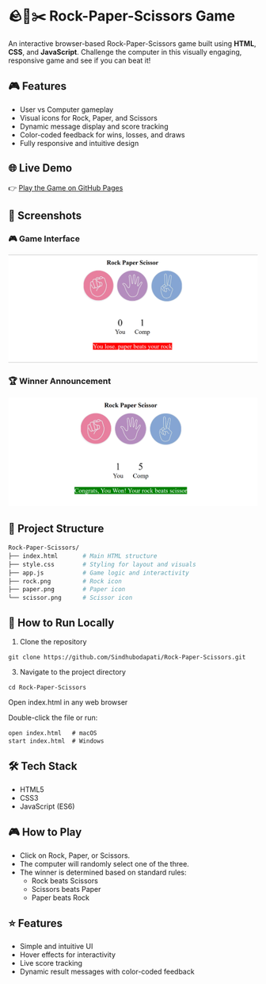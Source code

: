 # 🪨📄✂️ Rock-Paper-Scissors Game

An interactive browser-based Rock-Paper-Scissors game built using **HTML**, **CSS**, and **JavaScript**. Challenge the computer in this visually engaging, responsive game and see if you can beat it!


## 🎮 Features

- User vs Computer gameplay
- Visual icons for Rock, Paper, and Scissors
- Dynamic message display and score tracking
- Color-coded feedback for wins, losses, and draws
- Fully responsive and intuitive design


## 🌐 Live Demo

👉 [Play the Game on GitHub Pages](https://sindhubodapati.github.io/Rock-Paper-Scissors/) 


## 📸 Screenshots

### 🎮 Game Interface
![Game Interface](./screenshot1.png)

### 🏆 Winner Announcement
![Winner Screenshot](./screenshot2.png)



## 📁 Project Structure

```bash
Rock-Paper-Scissors/
├── index.html       # Main HTML structure
├── style.css        # Styling for layout and visuals
├── app.js           # Game logic and interactivity
├── rock.png         # Rock icon
├── paper.png        # Paper icon
└── scissor.png      # Scissor icon
```

## 🚀 How to Run Locally
1. Clone the repository
 ```
git clone https://github.com/Sindhubodapati/Rock-Paper-Scissors.git
```

3. Navigate to the project directory
```
cd Rock-Paper-Scissors
```

Open index.html in any web browser

Double-click the file or run:
```
open index.html   # macOS
start index.html  # Windows
```
## 🛠️ Tech Stack
   - HTML5
   - CSS3
   - JavaScript (ES6)

## 🎮 How to Play
   - Click on Rock, Paper, or Scissors.
   - The computer will randomly select one of the three.
   - The winner is determined based on standard rules:
        - Rock beats Scissors
        - Scissors beats Paper
        - Paper beats Rock

## ⭐ Features
   - Simple and intuitive UI
   - Hover effects for interactivity
   - Live score tracking
   - Dynamic result messages with color-coded feedback



